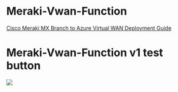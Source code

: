 # Meraki-Vwan-Function

[Cisco Meraki MX Branch to Azure Virtual WAN Deployment Guide](https://documentation.meraki.com/MX/Deployment_Guides/Cisco_Meraki_MX_Branch_to_Azure_Virtual_WAN_Deployment_Guide#widget-files)


# Meraki-Vwan-Function v1 test button

<p paraeid="{64a2ee5c-10c5-4dfc-9c8b-0afc3ffe73ca}{76}" paraid="1501755852"><a href="https://portal.azure.com/#create/Microsoft.Template/uri/https%3A%2F%2Fraw.githubusercontent.com%2Fneelborghs%2FMeraki-Vwan-Function%2Fv1API%2Fazuredeploy.json" title="Deploy to Azure Public Cloud"><img src="http://azuredeploy.net/deploybutton.png" /></a> <a href="https://portal.azure.com/#create/Microsoft.Template/uri/https%3A%2F%2Fraw.githubusercontent.com%2Fneelborghs%Meraki-Vwan-Function%2Fv1API%2Fazuredeploy.json" title="Deploy to Azure Public Cloud"></a></p>

